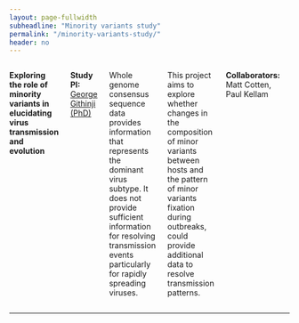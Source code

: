 ```yaml
---
layout: page-fullwidth
subheadline: "Minority variants study"
permalink: "/minority-variants-study/"
header: no
---
```


<div class="row">
<div class="large-4 columns">
<img src="{{ site.url }}/images/minority-variants.png" alt="">
</div>

<div class="large-8 columns">
<p><strong>Exploring the role of minority variants in elucidating virus transmission and evolution</strong>
<p><strong> Study PI: </strong><a href="{{ site.url }}/george-githinji"> George Githinji (PhD)</a></p>

<p class="text-justify">
Whole genome consensus sequence data provides information that represents the dominant virus subtype. 
It does not provide sufficient information for resolving transmission events particularly for rapidly spreading viruses.
</p>

<p class="text-justify">
This project aims to explore whether changes in the composition of minor variants between hosts and the pattern of minor 
variants fixation during outbreaks, could provide additional data to resolve transmission patterns. 
</p>

<p><strong>Collaborators:</strong> Matt Cotten, Paul Kellam <p/>

</div>
</div><!-- /.row -->

<hr>
